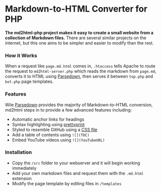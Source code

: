 # Markdown-to-HTML Converter for PHP

**The md2html-php project makes it easy to create a small website from a collection of Markdown files.** There are several similar projects on the internet, but this one aims to be simpler and easier to modify than the rest.

### How it Works

When a request like `page.md.html` comes in, `.htaccess` tells Apache to route the request to `md2html-server.php` which reads the markdown from `page.md`, converts it to HTML using [Parsedown](https://github.com/erusev/parsedown), then serves it between `top.php` and `bot.php` page templates.

### Features

Wile [Parsedown](https://github.com/erusev/parsedown) provides the majority of Markdown-to-HTML conversion, md2html steps in to provide a few advanced features including:

* Automatic anchor links for headings
* Syntax highlighting using [prettyprint](https://github.com/google/code-prettify)
* Styled to resemble GitHub using a [CSS file](templates/style.css)
* Add a table of contents using `![](TOC)`
* Embed YouTube videos using `![](YouTubeURL)`

### Installation

* Copy the `/src` folder to your webserver and it will begin working immediately
* Add your own markdown files and request them with the `.md.html` extension
* Modify the page template by editing files in `/templates`